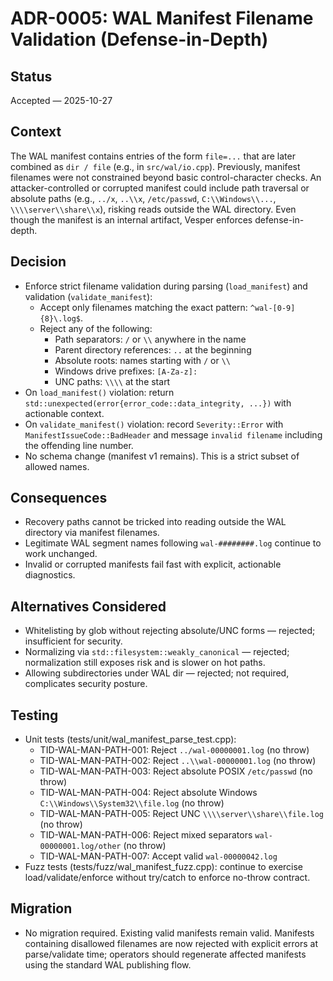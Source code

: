 # ADR-0005: WAL Manifest Filename Validation (Defense-in-Depth)

## Status
Accepted — 2025-10-27

## Context
The WAL manifest contains entries of the form `file=...` that are later combined as `dir / file` (e.g., in `src/wal/io.cpp`). Previously, manifest filenames were not constrained beyond basic control-character checks. An attacker-controlled or corrupted manifest could include path traversal or absolute paths (e.g., `../x`, `..\\x`, `/etc/passwd`, `C:\\Windows\\...`, `\\\\server\\share\\x`), risking reads outside the WAL directory. Even though the manifest is an internal artifact, Vesper enforces defense-in-depth.

## Decision
- Enforce strict filename validation during parsing (`load_manifest`) and validation (`validate_manifest`):
  - Accept only filenames matching the exact pattern: `^wal-[0-9]{8}\.log$`.
  - Reject any of the following:
    - Path separators: `/` or `\\` anywhere in the name
    - Parent directory references: `..` at the beginning
    - Absolute roots: names starting with `/` or `\\`
    - Windows drive prefixes: `[A-Za-z]:`
    - UNC paths: `\\\\` at the start
- On `load_manifest()` violation: return `std::unexpected(error{error_code::data_integrity, ...})` with actionable context.
- On `validate_manifest()` violation: record `Severity::Error` with `ManifestIssueCode::BadHeader` and message `invalid filename` including the offending line number.
- No schema change (manifest v1 remains). This is a strict subset of allowed names.

## Consequences
- Recovery paths cannot be tricked into reading outside the WAL directory via manifest filenames.
- Legitimate WAL segment names following `wal-########.log` continue to work unchanged.
- Invalid or corrupted manifests fail fast with explicit, actionable diagnostics.

## Alternatives Considered
- Whitelisting by glob without rejecting absolute/UNC forms — rejected; insufficient for security.
- Normalizing via `std::filesystem::weakly_canonical` — rejected; normalization still exposes risk and is slower on hot paths.
- Allowing subdirectories under WAL dir — rejected; not required, complicates security posture.

## Testing
- Unit tests (tests/unit/wal_manifest_parse_test.cpp):
  - TID-WAL-MAN-PATH-001: Reject `../wal-00000001.log` (no throw)
  - TID-WAL-MAN-PATH-002: Reject `..\\wal-00000001.log` (no throw)
  - TID-WAL-MAN-PATH-003: Reject absolute POSIX `/etc/passwd` (no throw)
  - TID-WAL-MAN-PATH-004: Reject absolute Windows `C:\\Windows\\System32\\file.log` (no throw)
  - TID-WAL-MAN-PATH-005: Reject UNC `\\\\server\\share\\file.log` (no throw)
  - TID-WAL-MAN-PATH-006: Reject mixed separators `wal-00000001.log/other` (no throw)
  - TID-WAL-MAN-PATH-007: Accept valid `wal-00000042.log`
- Fuzz tests (tests/fuzz/wal_manifest_fuzz.cpp): continue to exercise load/validate/enforce without try/catch to enforce no-throw contract.

## Migration
- No migration required. Existing valid manifests remain valid. Manifests containing disallowed filenames are now rejected with explicit errors at parse/validate time; operators should regenerate affected manifests using the standard WAL publishing flow.

